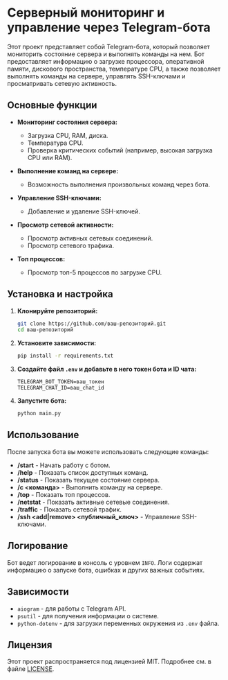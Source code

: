 # Серверный мониторинг и управление через Telegram-бота

Этот проект представляет собой Telegram-бота, который позволяет мониторить состояние сервера и выполнять команды на нем. Бот предоставляет информацию о загрузке процессора, оперативной памяти, дискового пространства, температуре CPU, а также позволяет выполнять команды на сервере, управлять SSH-ключами и просматривать сетевую активность.

## Основные функции

- **Мониторинг состояния сервера:**
  - Загрузка CPU, RAM, диска.
  - Температура CPU.
  - Проверка критических событий (например, высокая загрузка CPU или RAM).

- **Выполнение команд на сервере:**
  - Возможность выполнения произвольных команд через бота.

- **Управление SSH-ключами:**
  - Добавление и удаление SSH-ключей.

- **Просмотр сетевой активности:**
  - Просмотр активных сетевых соединений.
  - Просмотр сетевого трафика.

- **Топ процессов:**
  - Просмотр топ-5 процессов по загрузке CPU.

## Установка и настройка

1. **Клонируйте репозиторий:**
   ```bash
   git clone https://github.com/ваш-репозиторий.git
   cd ваш-репозиторий
2. **Установите зависимости:**
   ```bash
   pip install -r requirements.txt
3. **Создайте файл `.env` и добавьте в него токен бота и ID чата:**
   ```plaintext
   TELEGRAM_BOT_TOKEN=ваш_токен
   TELEGRAM_CHAT_ID=ваш_chat_id
4. **Запустите бота:**
   ```bash
   python main.py
   
## Использование

После запуска бота вы можете использовать следующие команды:

- **/start** - Начать работу с ботом.
- **/help** - Показать список доступных команд.
- **/status** - Показать текущее состояние сервера.
- **/c <команда>** - Выполнить команду на сервере.
- **/top** - Показать топ процессов.
- **/netstat** - Показать активные сетевые соединения.
- **/traffic** - Показать сетевой трафик.
- **/ssh <add|remove> <публичный_ключ>** - Управление SSH-ключами.

## Логирование

Бот ведет логирование в консоль с уровнем `INFO`. Логи содержат информацию о запуске бота, ошибках и других важных событиях.

## Зависимости

- `aiogram` - для работы с Telegram API.
- `psutil` - для получения информации о системе.
- `python-dotenv` - для загрузки переменных окружения из `.env` файла.

## Лицензия

Этот проект распространяется под лицензией MIT. Подробнее см. в файле [LICENSE](LICENSE).
